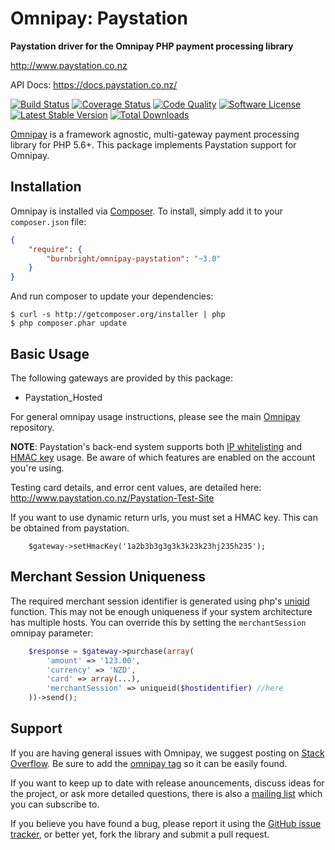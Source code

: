# Omnipay: Paystation

**Paystation driver for the Omnipay PHP payment processing library**

http://www.paystation.co.nz

API Docs: https://docs.paystation.co.nz/

[![Build Status](https://travis-ci.org/burnbright/omnipay-paystation.png?branch=master)](https://travis-ci.org/burnbright/omnipay-paystation)
[![Coverage Status](https://img.shields.io/scrutinizer/coverage/g/burnbright/omnipay-paystation.svg?style=flat)](https://scrutinizer-ci.com/g/burnbright/omnipay-paystation/code-structure)
[![Code Quality](https://img.shields.io/scrutinizer/g/burnbright/omnipay-paystation.svg?style=flat)](https://scrutinizer-ci.com/g/burnbright/omnipay-paystation/?branch=master)
[![Software License](https://img.shields.io/badge/license-MIT-brightgreen.svg?style=flat)](LICENSE.md)
[![Latest Stable Version](https://poser.pugx.org/burnbright/omnipay-paystation/version.png)](https://packagist.org/packages/burnbright/omnipay-paystation)
[![Total Downloads](https://poser.pugx.org/burnbright/omnipay-paystation/d/total.png)](https://packagist.org/packages/burnbright/omnipay-paystation)

[Omnipay](https://github.com/omnipay/omnipay) is a framework agnostic, multi-gateway payment
processing library for PHP 5.6+. This package implements Paystation support for Omnipay.

## Installation

Omnipay is installed via [Composer](http://getcomposer.org/). To install, simply add it
to your `composer.json` file:

```json
{
    "require": {
        "burnbright/omnipay-paystation": "~3.0"
    }
}
```

And run composer to update your dependencies:

    $ curl -s http://getcomposer.org/installer | php
    $ php composer.phar update

## Basic Usage

The following gateways are provided by this package:

* Paystation_Hosted

For general omnipay usage instructions, please see the main [Omnipay](https://github.com/omnipay/omnipay)
repository.

**NOTE**: Paystation's back-end system supports both [IP whitelisting](https://en.wikipedia.org/wiki/Whitelisting) and [HMAC key](https://en.wikipedia.org/wiki/HMAC) usage. Be aware of which features are enabled on the account you're using.

Testing card details, and error cent values, are detailed here: http://www.paystation.co.nz/Paystation-Test-Site

If you want to use dynamic return urls, you must set a HMAC key. This can be obtained from paystation.

```
	$gateway->setHmacKey('1a2b3b3g3g3k3k23k23hj235h235');
```

## Merchant Session Uniqueness

The required merchant session identifier is generated using php's
[uniqid](http://php.net/manual/en/function.uniqid.php) function.
This may not be enough uniqueness if your system architecture has
multiple hosts. You can override this by setting the `merchantSession`
omnipay parameter:

```php
	$response = $gateway->purchase(array(
		'amount' => '123.00',
		'currency' => 'NZD',
		'card' => array(...),
		'merchantSession' => uniqueid($hostidentifier) //here
	))->send();

```

## Support

If you are having general issues with Omnipay, we suggest posting on
[Stack Overflow](http://stackoverflow.com/). Be sure to add the
[omnipay tag](http://stackoverflow.com/questions/tagged/omnipay) so it can be easily found.

If you want to keep up to date with release anouncements, discuss ideas for the project,
or ask more detailed questions, there is also a [mailing list](https://groups.google.com/forum/#!forum/omnipay) which
you can subscribe to.

If you believe you have found a bug, please report it using the [GitHub issue tracker](https://github.com/burnbright/omnipay-paystation/issues), or better yet, fork the library and submit a pull request.
